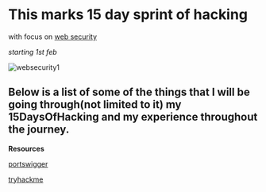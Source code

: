 <body> <p> 
   
   # This marks 15 day sprint of hacking

   
  with focus on [web security](https://portswigger.net/support/using-burp-to-test-for-the-owasp-top-ten)
   
   <i> starting 1st feb </i>
      
      

![websecurity1](https://user-images.githubusercontent.com/41240719/151664381-3f58e247-ee89-4ea0-9c78-8a9af8eaba9c.jpg)

    
      
      
      
   ##  Below is a list of some of the things that I will be going through(not limited to it) my 15DaysOfHacking and my experience throughout the journey.
   
   

<b> Resources </b>
      
      
      
      
   [portswigger](https://portswigger.net/web-security)
   
   [tryhackme](https://tryhackme.com/room/webfundamentals)
   
   
 </p>  </body>
